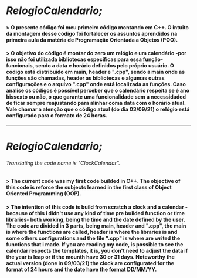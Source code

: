 # *RelogioCalendario;*

#### > O presente código foi meu primeiro código montando em C++. O intuito da montagem desse código foi fortalecer os assuntos aprendidos na primeira aula da matéria de Programação Orientada a Objetos (POO).

#### > O objetivo do código é montar do zero um relógio e um calendário -por isso não foi utilizada bibliotecas específicas para essa função- funcionais, sendo a data e horário definidos pelo próprio usuário. O código está distribuido em main, header e ".cpp", sendo a main onde as funções são chamadas, header as bibliotecas e algumas outras configurações e o arquivo ".cpp" onde está localizada as funções. Caso analise os códigos é possível perceber que o calendário respeita se é ano bissexto ou não, o que garante uma funcionalidade sem a necessidaded de ficar sempre reajustando para alinhar coma data com o horário atual. Vale chamar a atenção que o código atual (do dia 03/09/21) o relógio está configurado para o formato de 24 horas. 
------------------------------------------ 
# *RelogioCalendario;*
###### Translating the code name is "ClockCalendar".
#### > The current code was my first code builded in C++. The objective of this code is reforce the subjects learned in the first class of Object Oriented Programming (OOP).

#### > The intention of this code is build from scratch a clock and a calendar - because of this i didn't use any kind of time pre builded function or time libraries- both working, being the time and the date defined by the user. The code are divided in 3 parts, being main, header and ".cpp", the main is where the functions are called, header is where the libraries is and some others configurations and the file ".cpp" is where are writed the functions that i made. If you are reading my code, is possible to see the calendar respects the templates, it is, you don't need to adjust the data if the year is leap or if the mounth have 30 or 31 days. Noteworthy the actual version (done in 09/03/21) the clock are configurated for the format of 24 hours and the date have the format DD/MM/YY.
